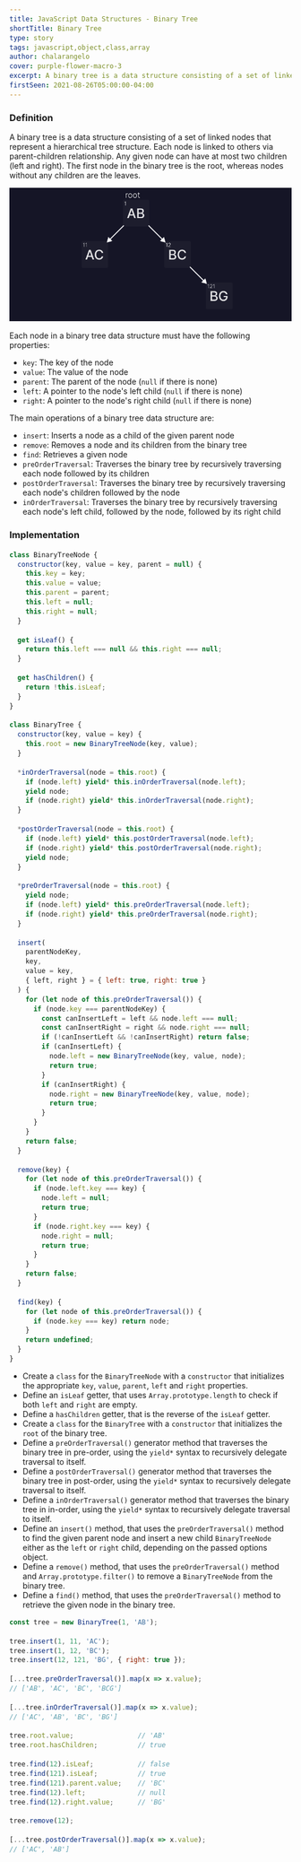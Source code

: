 ```yaml
---
title: JavaScript Data Structures - Binary Tree
shortTitle: Binary Tree
type: story
tags: javascript,object,class,array
author: chalarangelo
cover: purple-flower-macro-3
excerpt: A binary tree is a data structure consisting of a set of linked nodes representing a hierarchical tree structure, in which each node can have at most two children.
firstSeen: 2021-08-26T05:00:00-04:00
---
```


### Definition

A binary tree is a data structure consisting of a set of linked nodes that represent a hierarchical tree structure. Each node is linked to others via parent-children relationship. Any given node can have at most two children (left and right). The first node in the binary tree is the root, whereas nodes without any children are the leaves.

![JavaScript Binary Tree visualization](./blog_images/ds-binary-tree.png)

Each node in a binary tree data structure must have the following properties:

- `key`: The key of the node
- `value`: The value of the node
- `parent`: The parent of the node (`null` if there is none)
- `left`: A pointer to the node's left child (`null` if there is none)
- `right`: A pointer to the node's right child (`null` if there is none)

The main operations of a binary tree data structure are:

- `insert`: Inserts a node as a child of the given parent node
- `remove`: Removes a node and its children from the binary tree
- `find`: Retrieves a given node
- `preOrderTraversal`: Traverses the binary tree by recursively traversing each node followed by its children
- `postOrderTraversal`: Traverses the binary tree by recursively traversing each node's children followed by the node
- `inOrderTraversal`: Traverses the binary tree by recursively traversing each node's left child, followed by the node, followed by its right child

### Implementation

```js
class BinaryTreeNode {
  constructor(key, value = key, parent = null) {
    this.key = key;
    this.value = value;
    this.parent = parent;
    this.left = null;
    this.right = null;
  }

  get isLeaf() {
    return this.left === null && this.right === null;
  }

  get hasChildren() {
    return !this.isLeaf;
  }
}

class BinaryTree {
  constructor(key, value = key) {
    this.root = new BinaryTreeNode(key, value);
  }

  *inOrderTraversal(node = this.root) {
    if (node.left) yield* this.inOrderTraversal(node.left);
    yield node;
    if (node.right) yield* this.inOrderTraversal(node.right);
  }

  *postOrderTraversal(node = this.root) {
    if (node.left) yield* this.postOrderTraversal(node.left);
    if (node.right) yield* this.postOrderTraversal(node.right);
    yield node;
  }

  *preOrderTraversal(node = this.root) {
    yield node;
    if (node.left) yield* this.preOrderTraversal(node.left);
    if (node.right) yield* this.preOrderTraversal(node.right);
  }

  insert(
    parentNodeKey,
    key,
    value = key,
    { left, right } = { left: true, right: true }
  ) {
    for (let node of this.preOrderTraversal()) {
      if (node.key === parentNodeKey) {
        const canInsertLeft = left && node.left === null;
        const canInsertRight = right && node.right === null;
        if (!canInsertLeft && !canInsertRight) return false;
        if (canInsertLeft) {
          node.left = new BinaryTreeNode(key, value, node);
          return true;
        }
        if (canInsertRight) {
          node.right = new BinaryTreeNode(key, value, node);
          return true;
        }
      }
    }
    return false;
  }

  remove(key) {
    for (let node of this.preOrderTraversal()) {
      if (node.left.key === key) {
        node.left = null;
        return true;
      }
      if (node.right.key === key) {
        node.right = null;
        return true;
      }
    }
    return false;
  }

  find(key) {
    for (let node of this.preOrderTraversal()) {
      if (node.key === key) return node;
    }
    return undefined;
  }
}
```

- Create a `class` for the `BinaryTreeNode` with a `constructor` that initializes the appropriate `key`, `value`, `parent`, `left` and `right` properties.
- Define an `isLeaf` getter, that uses `Array.prototype.length` to check if both `left` and `right` are empty.
- Define a `hasChildren` getter, that is the reverse of the `isLeaf` getter.
- Create a `class` for the `BinaryTree` with a `constructor` that initializes the `root` of the binary tree.
- Define a `preOrderTraversal()` generator method that traverses the binary tree in pre-order, using the `yield*` syntax to recursively delegate traversal to itself.
- Define a `postOrderTraversal()` generator method that traverses the binary tree in post-order, using the `yield*` syntax to recursively delegate traversal to itself.
- Define a `inOrderTraversal()` generator method that traverses the binary tree in in-order, using the `yield*` syntax to recursively delegate traversal to itself.
- Define an `insert()` method, that uses the `preOrderTraversal()` method to find the given parent node and insert a new child `BinaryTreeNode` either as the `left` or `right` child, depending on the passed options object.
- Define a `remove()` method, that uses the `preOrderTraversal()` method and `Array.prototype.filter()` to remove a `BinaryTreeNode` from the binary tree.
- Define a `find()` method, that uses the `preOrderTraversal()` method to retrieve the given node in the binary tree.

```js
const tree = new BinaryTree(1, 'AB');

tree.insert(1, 11, 'AC');
tree.insert(1, 12, 'BC');
tree.insert(12, 121, 'BG', { right: true });

[...tree.preOrderTraversal()].map(x => x.value);
// ['AB', 'AC', 'BC', 'BCG']

[...tree.inOrderTraversal()].map(x => x.value);
// ['AC', 'AB', 'BC', 'BG']

tree.root.value;                // 'AB'
tree.root.hasChildren;          // true

tree.find(12).isLeaf;           // false
tree.find(121).isLeaf;          // true
tree.find(121).parent.value;    // 'BC'
tree.find(12).left;             // null
tree.find(12).right.value;      // 'BG'

tree.remove(12);

[...tree.postOrderTraversal()].map(x => x.value);
// ['AC', 'AB']
```
